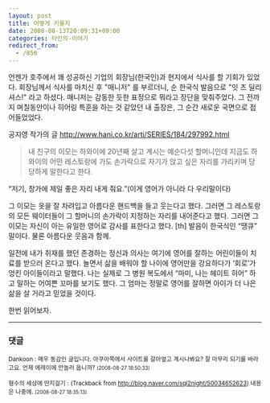 ```yaml
---
layout: post
title: 어떻게 키울지
date: 2008-08-13T20:09:31+09:00
categories: 타인의-이야기
redirect_from:
  - /856
---
```


<style><!--

td { font-family: "굴림"; font-size: 12px; color: #333333;}

--></style><script type="text/javascript" language="javascript">// <![CDATA[

function resize_image(a) {

//

}

// ]]></script>

언젠가 호주에서 꽤 성공하신 기업의 회장님(한국인)과 현지에서 식사를 할 기회가 있었다. 회장님께서 식사를 마치신 후 "매니저" 를 부르더니, 순 한국식 발음으로 "잇 츠 딜리셔스!" 라고 하셨다. 매니저는 감동한 듯한 표정으로 뭐라고 장단을 맞춰주었다. 그 전까지 며칠동안이나 히어링 특훈을 하는 것 같았던 내 출장은, 그 순간 새로운 국면으로 접어들었었다.

공지영 작가의 글 <a href="http://www.hani.co.kr/arti/SERIES/184/297992.html" target="_blank">http://www.hani.co.kr/arti/SERIES/184/297992.html</a>

> 내 친구의 이모는 하와이에 20년째 살고 계시는 예순다섯 할머니인데 지금도 하와이의 어떤 레스토랑에 가도 손가락으로 자기가 앉고 싶은 자리를 가리키며 당당하게 말한다고 한다.

“저기, 창가에 제일 좋은 자리 내게 줘요.”(이게 영어가 아니라 다 우리말이다)

그 이모는 옷을 잘 차려입고 아름다운 핸드백을 들고 웃는다고 했다. 그러면 그 레스토랑의 모든 웨이터들이 그 할머니의 손가락이 지정하는 자리를 내어준다고 했다. 그러면 그 이모는 자신이 아는 유일한 영어로 감사를 표한다고 했다. [th] 발음이 한국식인 “땡큐” 말이다. 물론 아름다운 웃음과 함께.

일전에 내가 취재를 했던 존경하는 정신과 의사는 여기에 영어를 잘하는 어린이들이 치료를 받으러 온다고 했다. 놀면서 삶을 배워야 할 나이에 영어만을 강요하다가 ‘회로’가 엉킨 아이들이라고 말했다. 나는 실제로 그 병원 복도에서 “마미, 나는 헤이트 히어” 하고 말하는 어여쁜 꼬마를 보기도 했다. 그 엄마는 정말로 영어를 잘하면 아이가 더 나은 삶을 살 거라고 믿었을 것이다.

한번 읽어보자.

* * *

### 댓글



<!--- cmt:1163 --->
<!--- mail: --->
<!--- parent:0 --->

<small>Dankoon : 매우 동감인 글입니다. 아쿠아쪽에서 사이트를 갈아엎고 계시나봐요? 잘 마무리 되기를 바라고요. 언제 에레이에 안놀러 옵니까? <small>(2008-08-27 18:50:33)</small></small>


<!--- cmt:1164 --->
<!--- mail: --->
<!--- parent:0 --->

<small>형수의 세상에 딴지걸기 : <!-- ping:1164 ---> (Trackback from <a href='http://blog.naver.com/sql2night/50034652623'>http://blog.naver.com/sql2night/50034652623</a>) 내용은 나중에. <small>(2008-08-27 18:35:13)</small></small>

